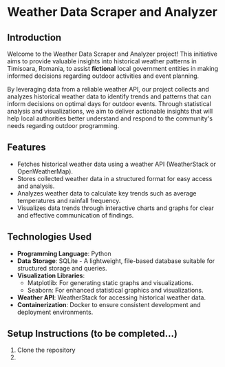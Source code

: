 # Weather Data Scraper and Analyzer

## Introduction
Welcome to the Weather Data Scraper and Analyzer project! This initiative aims to provide valuable insights into historical weather patterns in Timisoara, Romania, to assist **fictional** local government entities in making informed decisions regarding outdoor activities and event planning.

By leveraging data from a reliable weather API, our project collects and analyzes historical weather data to identify trends and patterns that can inform decisions on optimal days for outdoor events. Through statistical analysis and visualizations, we aim to deliver actionable insights that will help local authorities better understand and respond to the community's needs regarding outdoor programming.

## Features
- Fetches historical weather data using a weather API (WeatherStack or OpenWeatherMap).
- Stores collected weather data in a structured format for easy access and analysis.
- Analyzes weather data to calculate key trends such as average temperatures and rainfall frequency.
- Visualizes data trends through interactive charts and graphs for clear and effective communication of findings.

## Technologies Used
- **Programming Language**: Python
- **Data Storage**: SQLite - A lightweight, file-based database suitable for structured storage and queries.
- **Visualization Libraries**: 
  - Matplotlib: For generating static graphs and visualizations.
  - Seaborn: For enhanced statistical graphics and visualizations.
- **Weather API**: WeatherStack for accessing historical weather data.
- **Containerization**: Docker to ensure consistent development and deployment environments.



## Setup Instructions (to be completed...)

1. Clone the repository
2. 

